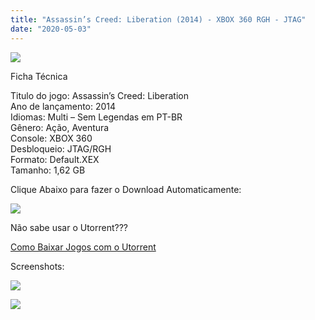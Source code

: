 ```yaml
---
title: "Assassin’s Creed: Liberation (2014) - XBOX 360 RGH - JTAG"
date: "2020-05-03"
---
```


[![](https://3.bp.blogspot.com/-4kEa8IG4W0A/XqxYE_3HjHI/AAAAAAAAF90/GlyEHki97-gNewEKz3wzKS7M71aOYZxkACLcBGAsYHQ/s320/1.jpg)](https://3.bp.blogspot.com/-4kEa8IG4W0A/XqxYE_3HjHI/AAAAAAAAF90/GlyEHki97-gNewEKz3wzKS7M71aOYZxkACLcBGAsYHQ/s1600/1.jpg)

Ficha Técnica

Titulo do jogo: Assassin’s Creed: Liberation  
Ano de lançamento: 2014  
Idiomas: Multi – Sem Legendas em PT-BR  
Gênero: Ação, Aventura  
Console: XBOX 360  
Desbloqueio: JTAG/RGH  
Formato: Default.XEX  
Tamanho: 1,62 GB

Clique Abaixo para fazer o Download Automaticamente:

[![](https://1.bp.blogspot.com/-ZiyKr4TPKHg/XqoHsQG1YpI/AAAAAAAAFU0/2TSF5tAU16YCRCDeI6UL7VZxWtpmWQ_cQCPcBGAYYCw/s1600/MAGNET-LINK-300x77.png)](https://zee.gl/JBhJk2n9)

Não sabe usar o Utorrent???

[Como Baixar Jogos com o Utorrent](https://ultragames-torrents.blogspot.com/2020/04/como-baixar-jogos-com-o-utorrent.html)

Screenshots:

[![](https://1.bp.blogspot.com/-9AqQkhsrnLY/Xqxa7V1h4KI/AAAAAAAAF-M/PvhJ0Vw17Xwyo0lYEmfX7Lm7zg7W0-ktACPcBGAYYCw/s320/assassins-creed-3-liberation-ps-vita-nuevo-sellado-envio-D_NQ_NP_971004-MLM27019644762_032018-F.jpg)](https://1.bp.blogspot.com/-9AqQkhsrnLY/Xqxa7V1h4KI/AAAAAAAAF-M/PvhJ0Vw17Xwyo0lYEmfX7Lm7zg7W0-ktACPcBGAYYCw/s1600/assassins-creed-3-liberation-ps-vita-nuevo-sellado-envio-D_NQ_NP_971004-MLM27019644762_032018-F.jpg)

[![](https://1.bp.blogspot.com/-ySzTteKe_yc/Xqxa5mZqc9I/AAAAAAAAF-I/LvkQMnIJL4wCtP0TCgIqV7NdV0y0Y9cwwCPcBGAYYCw/s1600/images.jpg)](https://1.bp.blogspot.com/-ySzTteKe_yc/Xqxa5mZqc9I/AAAAAAAAF-I/LvkQMnIJL4wCtP0TCgIqV7NdV0y0Y9cwwCPcBGAYYCw/s1600/images.jpg)
